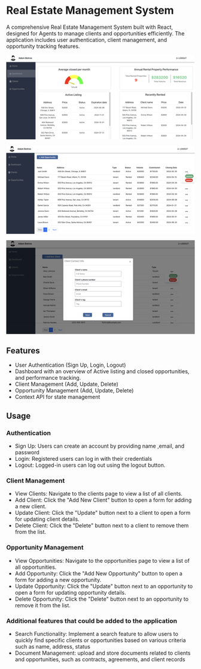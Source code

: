 # Real Estate Management System

A comprehensive Real Estate Management System built with React, designed for Agents to manage clients and opportunities efficiently. The application includes user authentication, client management, and opportunity tracking features.

![dashboard](image.png)

![opportunities](image-2.png)

![add-client](image-1.png)

## Features

- User Authentication (Sign Up, Login, Logout)
- Dashboard with an overview of Active listing and closed opportunities, and performance tracking.
- Client Management (Add, Update, Delete)
- Opportunity Management (Add, Update, Delete)
- Context API for state management

## Usage

### Authentication

- Sign Up: Users can create an account by providing name ,email, and password
- Login: Registered users can log in with their credentials
- Logout: Logged-in users can log out using the logout button.

### Client Management

- View Clients: Navigate to the clients page to view a list of all clients.
- Add Client: Click the "Add New Client" button to open a form for adding a new client.
- Update Client: Click the "Update" button next to a client to open a form for updating client details.
- Delete Client: Click the "Delete" button next to a client to remove them from the list.

### Opportunity Management

- View Opportunities: Navigate to the opportunities page to view a list of all opportunities.
- Add Opportunity: Click the "Add New Opportunity" button to open a form for adding a new opportunity.
- Update Opportunity: Click the "Update" button next to an opportunity to open a form for updating opportunity details.
- Delete Opportunity: Click the "Delete" button next to an opportunity to remove it from the list.

### Additional features that could be added to the application

- Search Functionality: Implement a search feature to allow users to quickly find specific clients or opportunities based on various criteria such as name, address, status
- Document Management: upload and store documents related to clients and opportunities, such as contracts, agreements, and client records

